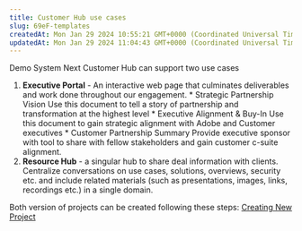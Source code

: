 ```yaml
---
title: Customer Hub use cases
slug: 69eF-templates
createdAt: Mon Jan 29 2024 10:55:21 GMT+0000 (Coordinated Universal Time)
updatedAt: Mon Jan 29 2024 11:04:43 GMT+0000 (Coordinated Universal Time)
---
```


Demo System Next Customer Hub can support two use cases

1. **Executive Portal** - An interactive web page that culminates deliverables and work done throughout our engagement.&#x20;
   \* Strategic Partnership Vision Use this document to tell a story of partnership and transformation at the highest level
   \* Executive Alignment & Buy-In Use this document to gain strategic alignment with Adobe and Customer executives
   \* Customer Partnership Summary Provide executive sponsor with tool to share with fellow stakeholders and gain customer c-suite alignment.
2. **Resource Hub** -  a singular hub to share deal information with clients. Centralize conversations on use cases, solutions, overviews, security etc. and include related materials (such as presentations, images, links, recordings etc.) in a single domain.



Both version of projects can be created following these steps: [Creating New Project](<../Demo System Next/Creating New Project.md>)

